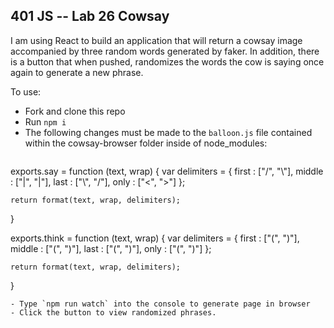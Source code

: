 ## 401 JS -- Lab 26 Cowsay

I am using React to build an application that will return a cowsay image accompanied by three random words generated by faker. In addition, there is a button that when pushed, randomizes the words the cow is saying once again to generate a new phrase.

To use:

- Fork and clone this repo
- Run `npm i`
- The following changes must be made to the `balloon.js` file contained within the cowsay-browser folder inside of node_modules:
  ```
exports.say = function (text, wrap) {
	var delimiters = {
		first : ["/", "\\"],
		middle : ["|", "|"],
		last : ["\\", "/"],
		only : ["<", ">"]
	};

	return format(text, wrap, delimiters);
}

exports.think = function (text, wrap) {
	var delimiters = {
		first : ["(", ")"],
		middle : ["(", ")"],
		last : ["(", ")"],
		only : ["(", ")"]
	};

	return format(text, wrap, delimiters);
}
```
- Type `npm run watch` into the console to generate page in browser
- Click the button to view randomized phrases.

